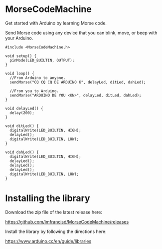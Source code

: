 # MorseCodeMachine

Get started with Arduino by learning Morse code.

Send Morse code using any device that you can blink, move, or beep with your Arduino.

```
#include <MorseCodeMachine.h>

void setup() {
  pinMode(LED_BUILTIN, OUTPUT);
}

void loop() {
  //From Arduino to anyone.
  sendMorse("CQ CQ CQ DE ARDUINO K", delayLed, ditLed, dahLed);

  //From you to Arduino.
  sendMorse("ARDUINO DE YOU <KN>", delayLed, ditLed, dahLed);
}

void delayLed() {
  delay(200);
}

void ditLed() {
  digitalWrite(LED_BUILTIN, HIGH);
  delayLed();
  digitalWrite(LED_BUILTIN, LOW);
}

void dahLed() {
  digitalWrite(LED_BUILTIN, HIGH);
  delayLed();
  delayLed();
  delayLed();
  digitalWrite(LED_BUILTIN, LOW);
}
```

# Installing the library

Download the zip file of the latest release here:

https://github.com/imfrancisd/MorseCodeMachine/releases

Install the library by following the directions here:

https://www.arduino.cc/en/guide/libraries

